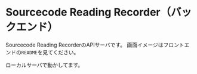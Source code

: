 # Sourcecode Reading Recorder（バックエンド）
Sourcecode Reading RecorderのAPIサーバです。
画面イメージはフロントエンドの`README`を見てください。

ローカルサーバで動かしてます。
